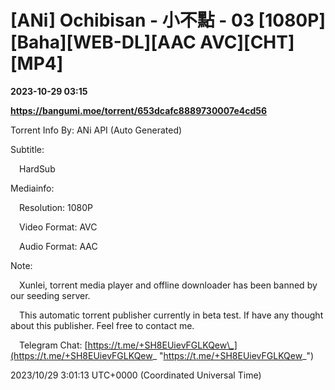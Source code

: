 # [ANi] Ochibisan - 小不點 - 03 [1080P][Baha][WEB-DL][AAC AVC][CHT][MP4]

**2023-10-29 03:15**

**https://bangumi.moe/torrent/653dcafc8889730007e4cd56**

Torrent Info By: ANi API (Auto Generated)

Subtitle:

 HardSub

Mediainfo:

 Resolution: 1080P

 Video Format: AVC

 Audio Format: AAC

  

Note:

 Xunlei, torrent media player and offline downloader has been banned by our seeding server.

 This automatic torrent publisher currently in beta test. If have any thought about this publisher. Feel free to contact me.

 Telegram Chat: [https://t.me/+SH8EUievFGLKQew\_](https://t.me/+SH8EUievFGLKQew_ "https://t.me/+SH8EUievFGLKQew_")

2023/10/29 3:01:13 UTC+0000 (Coordinated Universal Time)